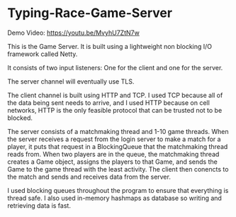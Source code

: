 # Typing-Race-Game-Server

Demo Video: https://youtu.be/MvyhU7ZtN7w

This is the Game Server. It is built using a lightweight non blocking I/O framework called Netty. 

It consists of two input listeners: One for the client and one for the server.

The server channel will eventually use TLS.

The client channel is built using HTTP and TCP. I used TCP because all of the data being sent needs to arrive, and I used HTTP because on cell networks, HTTP is the only feasible protocol that can be trusted not to be blocked.

The server consists of a matchmaking thread and 1-10 game threads. 
When the server receives a request from the login server to make a match for a player, it puts that request in a BlockingQueue that the matchmaking thread reads from.
When two players are in the queue, the matchmaking thread creates a Game object, assigns the players to that Game, and sends the Game to the game thread with the least activity. 
The client then conencts to the match and sends and receives data from the server.

I used blocking queues throughout the program to ensure that everything is thread safe. I also used in-memory hashmaps as database so writing and retrieving data is fast.


